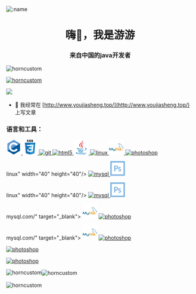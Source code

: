 ![:name](https://count.getloli.com/get/@:hornCustom)
<h1 align="center">嗨👋，我是游游</h1>
<h3 align="center">来自中国的java开发者</h3>

<p align="left"> <img src= "https://komarev.com/ghpvc/?username=horncustom&label=Profile%20views&color=0e75b6&style=flat" alt="horncustom" /> </p>

<p align="left"> <a href="https: //github.com/ryo-ma/github-profile-trophy"><img src="https://github-profile-trophy.vercel.app/?username=horncustom" alt="horncustom" /></ a> </p>

<p align="left"> <a href="https://twitter.com/" target="blank"><img src="https://img.shields.io/twitter /follow/?logo=twitter&style=for-the-badge”alt="" /></a> </p>

- 📝 我经常在 [http://www.youjiasheng.top/](http://www.youjiasheng.top/) 上写文章


<h3 align=" left">语言和工具：</h3>
<p align="left"> <a href="https://www.cprogramming.com/" target="_blank"> <img src="https://raw.githubusercontent.com/devicons/devicon/master /icons/c/c-original.svg" alt="c" width="40" height="40"/> </a> <a href="https://www.w3schools.com/css/" target="_blank"> <img src="https://raw.githubusercontent.com/devicons/devicon/master/icons/css3/css3-original-wordmark.svg" alt="css3" width="40" height ="40"/> </a> <a href="https://git-scm.com/" target="_blank"> <img src="https://www.vectorlogo.zone/logos/git -scm/git-scm-icon.svg" alt="git"width="40" height="40"/> </a> <a href="https://www.w3.org/html/" target="_blank"> <img src="https://raw .githubusercontent.com/devicons/devicon/master/icons/html5/html5-original-wordmark.svg" alt="html5" width="40" height="40"/> </a> <a href="https ://www.java.com" target="_blank"> <img src="https://raw.githubusercontent.com/devicons/devicon/master/icons/java/java-original.svg" alt="java " width="40" height="40"/> </a> <a href="https://www.linux.org/" target="_blank"> <img src="https://raw. github用户内容。com/devicons/devicon/master/icons/linux/linux-original.svg" alt="linux" width="40" height="40"/> </a> <a href="https://www. mysql.com/" target="_blank"> <img src="https://raw.githubusercontent.com/devicons/devicon/master/icons/mysql/mysql-original-wordmark.svg" alt="mysql" 宽度="40" height="40"/> </a> <a href="https://www.photoshop.com/en" target="_blank"> <img src="https://raw.githubusercontent .com/devicons/devicon/master/icons/photoshop/photoshop-line.svg" alt="photoshop" width="40" height="40"/> </a> </p>linux" width="40" height="40"/> </a> <a href="https://www.mysql.com/" target="_blank"> <img src="https://raw .githubusercontent.com/devicons/devicon/master/icons/mysql/mysql-original-wordmark.svg" alt="mysql" width="40" height="40"/> </a> <a href="https ://www.photoshop.com/en" target="_blank"> <img src="https://raw.githubusercontent.com/devicons/devicon/master/icons/photoshop/photoshop-line.svg" alt= "photoshop" width="40" height="40"/> </a> </p>linux" width="40" height="40"/> </a> <a href="https://www.mysql.com/" target="_blank"> <img src="https://raw .githubusercontent.com/devicons/devicon/master/icons/mysql/mysql-original-wordmark.svg" alt="mysql" width="40" height="40"/> </a> <a href="https ://www.photoshop.com/en" target="_blank"> <img src="https://raw.githubusercontent.com/devicons/devicon/master/icons/photoshop/photoshop-line.svg" alt= "photoshop" width="40" height="40"/> </a> </p>mysql.com/" target="_blank"> <img src="https://raw.githubusercontent.com/devicons/devicon/master/icons/mysql/mysql-original-wordmark.svg" alt="mysql" 宽度="40" height="40"/> </a> <a href="https://www.photoshop.com/en" target="_blank"> <img src="https://raw.githubusercontent .com/devicons/devicon/master/icons/photoshop/photoshop-line.svg" alt="photoshop" width="40" height="40"/> </a> </p>mysql.com/" target="_blank"> <img src="https://raw.githubusercontent.com/devicons/devicon/master/icons/mysql/mysql-original-wordmark.svg" alt="mysql" 宽度="40" height="40"/> </a> <a href="https://www.photoshop.com/en" target="_blank"> <img src="https://raw.githubusercontent .com/devicons/devicon/master/icons/photoshop/photoshop-line.svg" alt="photoshop" width="40" height="40"/> </a> </p></a> <a href="https://www.photoshop.com/en" target="_blank"> <img src="https://raw.githubusercontent.com/devicons/devicon/master/icons/ photoshop/photoshop-line.svg" alt="photoshop" width="40" height="40"/> </a> </p></a> <a href="https://www.photoshop.com/en" target="_blank"> <img src="https://raw.githubusercontent.com/devicons/devicon/master/icons/ photoshop/photoshop-line.svg" alt="photoshop" width="40" height="40"/> </a> </p>

<p><img align="left" src="https://github-readme-stats.vercel.app/api/top-langs?username=horncustom&show_icons=true&locale=en&layout=compact" alt="horncustom" /> </p>

<p> <img align="center" src="https://github-readme-stats.vercel.app/api?username=horncustom&show_icons=true&locale=en" alt="horncustom" /> </p>

<p><img align="center" src="https://github-readme-streak-stats.herokuapp.com/?user=horncustom&" alt="horncustom" /></p>
